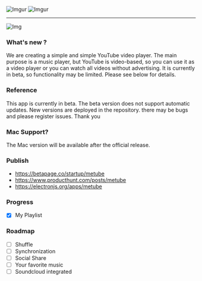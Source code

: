 ![Imgur](https://i.imgur.com/8euvstf.png)
![Imgur](https://i.imgur.com/ygh080o.png)

***

![Img](https://img.betapage.co/images/120730889-120732982.jpg)

### What's new ?
We are creating a simple and simple YouTube video player. The main purpose is a music player, but YouTube is video-based, so you can use it as a video player or you can watch all videos without advertising. It is currently in beta, so functionality may be limited. Please see below for details.

### Reference
This app is currently in beta. 
The beta version does not support automatic updates. 
New versions are deployed in the repository. 
there may be bugs and please register issues.
Thank you

### Mac Support?
The Mac version will be available after the official release.

### Publish
* https://betapage.co/startup/metube
* https://www.producthunt.com/posts/metube
* https://electronjs.org/apps/metube

### Progress
- [x] My Playlist

### Roadmap

- [ ] Shuffle
- [ ] Synchronization
- [ ] Social Share
- [ ] Your favorite music
- [ ] Soundcloud integrated
